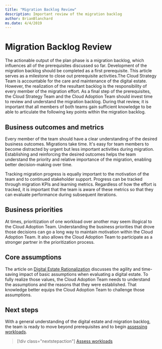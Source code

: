 ```yaml
---
title: "Migration Backlog Review"
description: Important review of the migration backlog
author: BrianBlanchard
ms.date: 4/4/2019
---
```


# Migration Backlog Review

The actionable output of the plan phase is a migration backlog, which influences all of the prerequisites discussed so far. Development of the migration backlog should be completed as a first prerequisite. This article serves as a milestone to close out prerequisite activities.The Cloud Strategy Team is accountable for the care and maintenance of the digital estate. However, the realization of the resultant backlog is the responsibility of every member of the migration effort. As a final step of the prerequisites, the Cloud Strategy Team and the Cloud Adoption Team should invest time to review and understand the migration backlog. During that review, it is important that all members of both teams gain sufficient knowledge to be able to articulate the following key points within the migration backlog.

## Business outcomes and metrics

Every member of the team should have a clear understanding of the desired business outcomes. Migrations take time. It's easy for team members to become distracted by urgent but less important activities during migration. Establishing and reinforcing the desired outcomes helps the team understand the priority and relative importance of the migration, enabling better decision-making over time.

Tracking migration progress is equally important to the motivation of the team and to continued stakeholder support. Progress can be tracked through migration KPIs and learning metrics. Regardless of how the effort is tracked, it is important that the team is aware of these metrics so that they can evaluate performance during subsequent iterations.

## Business priorities

At times, prioritization of one workload over another may seem illogical to the Cloud Adoption Team. Understanding the business priorities that drove those decisions can go a long way to maintain motivation within the Cloud Adoption Team. It also allows the Cloud Adoption Team to participate as a stronger partner in the prioritization process.

## Core assumptions
The article on [Digital Estate Rationalization](../../../digital-estate/rationalize.md) discusses the agility and time-saving impact of basic assumptions when evaluating a digital estate. To fully realize those values, the Cloud Adoption Team needs to understand the assumptions and the reasons that they were established. That knowledge better equips the Cloud Adoption Team to challenge those assumptions.

## Next steps

With a general understanding of the digital estate and migration backlog, the team is ready to move beyond prerequisites and to begin [assessing workloads](../assess/overview.md).

> [!div class="nextstepaction"]
> [Assess workloads](../assess/overview.md)